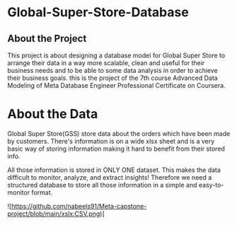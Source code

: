 # Global-Super-Store-Database

## About the Project

This project is about designing a database model for Global Super Store to arrange their data in a way more scalable, clean and useful for their business needs and to be able to some data analysis in order to achieve their business goals. this is the project of the 7th course Advanced Data Modeling of Meta Database Engineer Professional Certificate on Coursera.

# About the Data

Global Super Store(GSS) store data about the orders which have been made by customers. There's information is on a wide xlsx sheet and is a very basic way of storing information making it hard to benefit from their stored info. 

All those information is stored in ONLY ONE dataset. This makes the data difficult to monitor, analyze, and extract insights! Therefore we need a structured database to store all those information in a simple and easy-to-monitor format.

![https://github.com/nabeels91/Meta-capstone-project/blob/main/xslx:CSV.png)]

